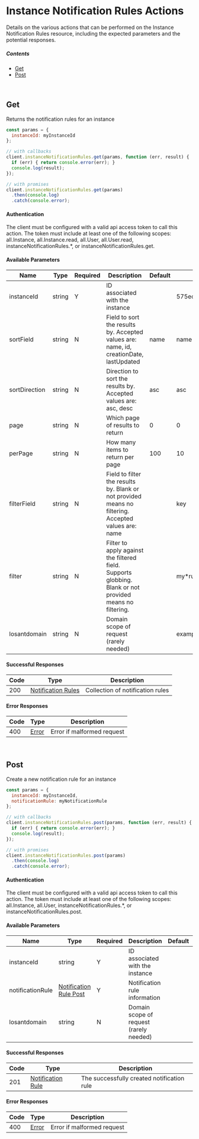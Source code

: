 # Instance Notification Rules Actions

Details on the various actions that can be performed on the
Instance Notification Rules resource, including the expected
parameters and the potential responses.

##### Contents

*   [Get](#get)
*   [Post](#post)

<br/>

## Get

Returns the notification rules for an instance

```javascript
const params = {
  instanceId: myInstanceId
};

// with callbacks
client.instanceNotificationRules.get(params, function (err, result) {
  if (err) { return console.error(err); }
  console.log(result);
});

// with promises
client.instanceNotificationRules.get(params)
  .then(console.log)
  .catch(console.error);
```

#### Authentication
The client must be configured with a valid api access token to call this
action. The token must include at least one of the following scopes:
all.Instance, all.Instance.read, all.User, all.User.read, instanceNotificationRules.*, or instanceNotificationRules.get.

#### Available Parameters

| Name | Type | Required | Description | Default | Example |
| ---- | ---- | -------- | ----------- | ------- | ------- |
| instanceId | string | Y | ID associated with the instance |  | 575ec7417ae143cd83dc4a96 |
| sortField | string | N | Field to sort the results by. Accepted values are: name, id, creationDate, lastUpdated | name | name |
| sortDirection | string | N | Direction to sort the results by. Accepted values are: asc, desc | asc | asc |
| page | string | N | Which page of results to return | 0 | 0 |
| perPage | string | N | How many items to return per page | 100 | 10 |
| filterField | string | N | Field to filter the results by. Blank or not provided means no filtering. Accepted values are: name |  | key |
| filter | string | N | Filter to apply against the filtered field. Supports globbing. Blank or not provided means no filtering. |  | my*rule |
| losantdomain | string | N | Domain scope of request (rarely needed) |  | example.com |

#### Successful Responses

| Code | Type | Description |
| ---- | ---- | ----------- |
| 200 | [Notification Rules](../lib/schemas/notificationRules.json) | Collection of notification rules |

#### Error Responses

| Code | Type | Description |
| ---- | ---- | ----------- |
| 400 | [Error](../lib/schemas/error.json) | Error if malformed request |

<br/>

## Post

Create a new notification rule for an instance

```javascript
const params = {
  instanceId: myInstanceId,
  notificationRule: myNotificationRule
};

// with callbacks
client.instanceNotificationRules.post(params, function (err, result) {
  if (err) { return console.error(err); }
  console.log(result);
});

// with promises
client.instanceNotificationRules.post(params)
  .then(console.log)
  .catch(console.error);
```

#### Authentication
The client must be configured with a valid api access token to call this
action. The token must include at least one of the following scopes:
all.Instance, all.User, instanceNotificationRules.*, or instanceNotificationRules.post.

#### Available Parameters

| Name | Type | Required | Description | Default | Example |
| ---- | ---- | -------- | ----------- | ------- | ------- |
| instanceId | string | Y | ID associated with the instance |  | 575ec7417ae143cd83dc4a96 |
| notificationRule | [Notification Rule Post](../lib/schemas/notificationRulePost.json) | Y | Notification rule information |  | [Notification Rule Post Example](_schemas.md#notification-rule-post-example) |
| losantdomain | string | N | Domain scope of request (rarely needed) |  | example.com |

#### Successful Responses

| Code | Type | Description |
| ---- | ---- | ----------- |
| 201 | [Notification Rule](../lib/schemas/notificationRule.json) | The successfully created notification rule |

#### Error Responses

| Code | Type | Description |
| ---- | ---- | ----------- |
| 400 | [Error](../lib/schemas/error.json) | Error if malformed request |

